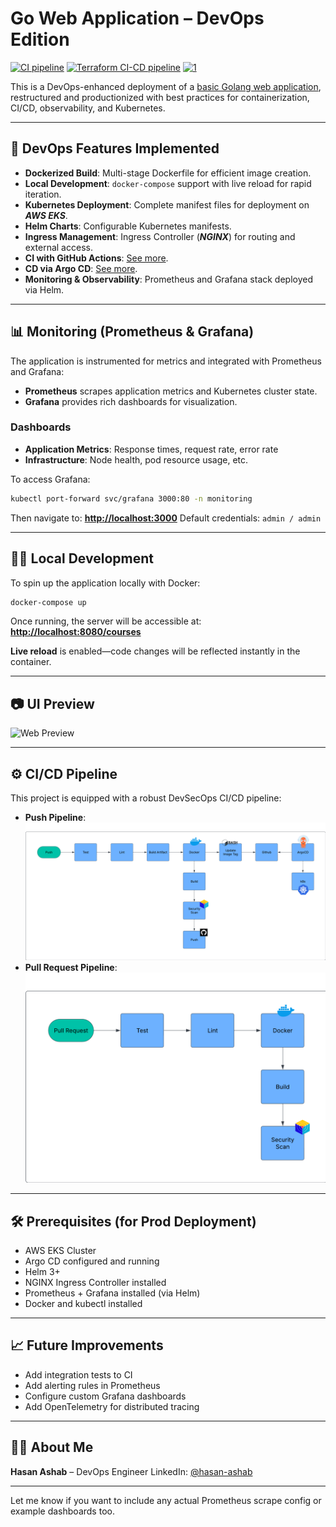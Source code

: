 # Go Web Application – DevOps Edition

[![CI pipeline](https://github.com/HasanAshab/go-web-app-devops/actions/workflows/ci.yaml/badge.svg?event=push)](https://github.com/HasanAshab/go-web-app-devops/actions/workflows/ci.yaml)
[![Terraform CI-CD pipeline](https://github.com/HasanAshab/go-web-app-devops/actions/workflows/terraform-cicd.yaml/badge.svg)](https://github.com/HasanAshab/go-web-app-devops/actions/workflows/terraform-cicd.yaml)
[![1]](https://github.com/HasanAshab/go-web-app-devops/pkgs/container/go-web-app-devops)

[1]: https://ghcr-badge.egpl.dev/hasanashab/go-web-app-devops/size

This is a DevOps-enhanced deployment of a [basic Golang web application](https://github.com/iam-veeramalla/go-web-app), restructured and productionized with best practices for containerization, CI/CD, observability, and Kubernetes.

---

## 🚀 DevOps Features Implemented

* **Dockerized Build**: Multi-stage Dockerfile for efficient image creation.
* **Local Development**: `docker-compose` support with live reload for rapid iteration.
* **Kubernetes Deployment**: Complete manifest files for deployment on ***AWS EKS***.
* **Helm Charts**: Configurable Kubernetes manifests.
* **Ingress Management**: Ingress Controller (***NGINX***) for routing and external access.
* **CI with GitHub Actions**: [See more](#️-cicd-pipeline).
* **CD via Argo CD**: [See more](#️-cicd-pipeline).
* **Monitoring & Observability**: Prometheus and Grafana stack deployed via Helm.

---

## 📊 Monitoring (Prometheus & Grafana)

The application is instrumented for metrics and integrated with Prometheus and Grafana:

* **Prometheus** scrapes application metrics and Kubernetes cluster state.
* **Grafana** provides rich dashboards for visualization.

### Dashboards

* **Application Metrics**: Response times, request rate, error rate
* **Infrastructure**: Node health, pod resource usage, etc.

To access Grafana:

```bash
kubectl port-forward svc/grafana 3000:80 -n monitoring
```

Then navigate to: **[http://localhost:3000](http://localhost:3000)**
Default credentials: `admin / admin`

---

## 🧑‍💻 Local Development

To spin up the application locally with Docker:

```bash
docker-compose up
```

Once running, the server will be accessible at:
**[http://localhost:8080/courses](http://localhost:8080/courses)**

**Live reload** is enabled—code changes will be reflected instantly in the container.

---

## 📷 UI Preview

![Web Preview](static/images/golang-website.png)

---

## ⚙️ CI/CD Pipeline

This project is equipped with a robust DevSecOps CI/CD pipeline:

* **Push Pipeline**:
  ![Push Pipeline](static/images/cicd/push.png)
* **Pull Request Pipeline**:
  ![Pull Request Pipeline](static/images/cicd/pr.png)

---

## 🛠️ Prerequisites (for Prod Deployment)

* AWS EKS Cluster
* Argo CD configured and running
* Helm 3+
* NGINX Ingress Controller installed
* Prometheus + Grafana installed (via Helm)
* Docker and kubectl installed

---

## 📈 Future Improvements

* Add integration tests to CI
* Add alerting rules in Prometheus
* Configure custom Grafana dashboards
* Add OpenTelemetry for distributed tracing

---

## 🙋‍♂️ About Me

**Hasan Ashab** – DevOps Engineer
LinkedIn: [@hasan-ashab](https://www.linkedin.com/in/hasan-ashab)

---

Let me know if you want to include any actual Prometheus scrape config or example dashboards too.
